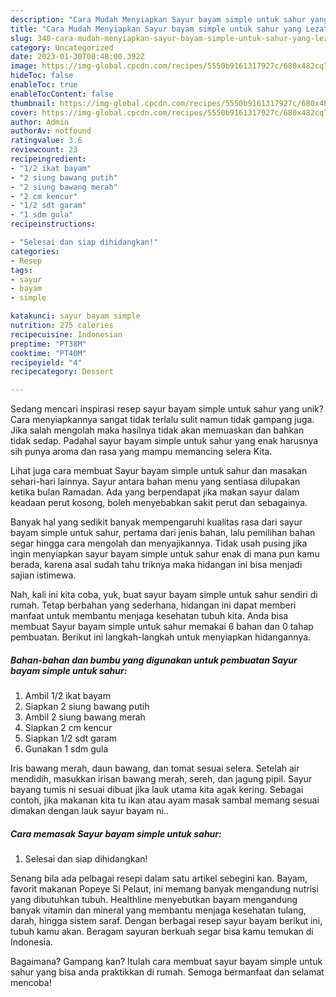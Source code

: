 ```yaml
---
description: "Cara Mudah Menyiapkan Sayur bayam simple untuk sahur yang Lezat"
title: "Cara Mudah Menyiapkan Sayur bayam simple untuk sahur yang Lezat"
slug: 340-cara-mudah-menyiapkan-sayur-bayam-simple-untuk-sahur-yang-lezat
category: Uncategorized
date: 2023-01-30T00:48:00.392Z
image: https://img-global.cpcdn.com/recipes/5550b9161317927c/680x482cq70/sayur-bayam-simple-untuk-sahur-foto-resep-utama.jpg
hideToc: false
enableToc: true
enableTocContent: false
thumbnail: https://img-global.cpcdn.com/recipes/5550b9161317927c/680x482cq70/sayur-bayam-simple-untuk-sahur-foto-resep-utama.jpg
cover: https://img-global.cpcdn.com/recipes/5550b9161317927c/680x482cq70/sayur-bayam-simple-untuk-sahur-foto-resep-utama.jpg
author: Admin
authorAv: notfound
ratingvalue: 3.6
reviewcount: 23
recipeingredient:
- "1/2 ikat bayam"
- "2 siung bawang putih"
- "2 siung bawang merah"
- "2 cm kencur"
- "1/2 sdt garam"
- "1 sdm gula"
recipeinstructions:

- "Selesai dan siap dihidangkan!"
categories:
- Resep
tags:
- sayur
- bayam
- simple

katakunci: sayur bayam simple 
nutrition: 275 calories
recipecuisine: Indonesian
preptime: "PT38M"
cooktime: "PT40M"
recipeyield: "4"
recipecategory: Dessert

---
```





Sedang mencari inspirasi resep sayur bayam simple untuk sahur yang unik? Cara menyiapkannya sangat tidak terlalu sulit namun tidak gampang juga. Jika salah mengolah maka hasilnya tidak akan memuaskan dan bahkan tidak sedap. Padahal sayur bayam simple untuk sahur yang enak harusnya sih punya aroma dan rasa yang mampu memancing selera Kita.





Lihat juga cara membuat Sayur bayam simple untuk sahur dan masakan sehari-hari lainnya. Sayur antara bahan menu yang sentiasa dilupakan ketika bulan Ramadan. Ada yang berpendapat jika makan sayur dalam keadaan perut kosong, boleh menyebabkan sakit perut dan sebagainya.

Banyak hal yang sedikit banyak mempengaruhi kualitas rasa dari sayur bayam simple untuk sahur, pertama dari jenis bahan, lalu pemilihan bahan segar hingga cara mengolah dan menyajikannya. Tidak usah pusing jika ingin menyiapkan sayur bayam simple untuk sahur enak di mana pun kamu berada, karena asal sudah tahu triknya maka hidangan ini bisa menjadi sajian istimewa.






Nah, kali ini kita coba, yuk, buat sayur bayam simple untuk sahur sendiri di rumah. Tetap berbahan yang sederhana, hidangan ini dapat memberi manfaat untuk membantu menjaga kesehatan tubuh kita. Anda bisa membuat Sayur bayam simple untuk sahur memakai 6 bahan dan 0 tahap pembuatan. Berikut ini langkah-langkah untuk menyiapkan hidangannya.

<!--inarticleads1-->

##### Bahan-bahan dan bumbu yang digunakan untuk pembuatan Sayur bayam simple untuk sahur:

1. Ambil 1/2 ikat bayam
1. Siapkan 2 siung bawang putih
1. Ambil 2 siung bawang merah
1. Siapkan 2 cm kencur
1. Siapkan 1/2 sdt garam
1. Gunakan 1 sdm gula


Iris bawang merah, daun bawang, dan tomat sesuai selera. Setelah air mendidih, masukkan irisan bawang merah, sereh, dan jagung pipil. Sayur bayang tumis ni sesuai dibuat jika lauk utama kita agak kering. Sebagai contoh, jika makanan kita tu ikan atau ayam masak sambal memang sesuai dimakan dengan lauk sayur bayam ni.. 

<!--inarticleads2-->

##### Cara memasak Sayur bayam simple untuk sahur:


1. Selesai dan siap dihidangkan!

Senang bila ada pelbagai resepi dalam satu artikel sebegini kan. Bayam, favorit makanan Popeye Si Pelaut, ini memang banyak mengandung nutrisi yang dibutuhkan tubuh. Healthline menyebutkan bayam mengandung banyak vitamin dan mineral yang membantu menjaga kesehatan tulang, darah, hingga sistem saraf. Dengan berbagai resep sayur bayam berikut ini, tubuh kamu akan. Beragam sayuran berkuah segar bisa kamu temukan di Indonesia. 

Bagaimana? Gampang kan? Itulah cara membuat sayur bayam simple untuk sahur yang bisa anda praktikkan di rumah. Semoga bermanfaat dan selamat mencoba!
